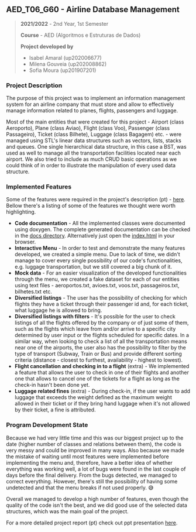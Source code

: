 ## AED_T06_G60 - Airline Database Management

> **2021/2022** - 2nd Year, 1st Semester
> 
> **Course** - AED (Algoritmos e Estruturas de Dados)
> 
> **Project developed by**
> - Isabel Amaral (up202006677)
> - Milena Gouveia (up202008862)
> - Sofia Moura (up201907201)

### Project Description

The purpose of this project was to implement an information management system for an airline company
that must store and allow to effectively manage information related to planes, flights, passengers and luggage.

Most of the main entities that were created for this project - Airport (class Aeroporto), Plane (class Aviao),
Flight (class Voo), Passenger (class Passageiro), Ticket (class Bilhete), Luggage (class Bagagem) etc. -
were managed using STL's linear data structures such as vectors, lists, stacks and queues. One single hierarchical 
data structure, in this case a BST, was used as well to manage all the transportation facilities located near
each airport. We also tried to include as much CRUD basic operations as we could think of in order to 
illustrate the manipulation of every used data structure.

### Implemented Features

Some of the features were required in the project's description (pt) - [here](./docs/project-description.pdf). 
Bellow there's a listing of some of the features we thought were worth highlighting.

- **Code documentation** - All the implemented classes were documented using doxygen. The complete generated documentation
can be checked in the [docs directory](./docs/output/html). Alternatively just open the [index.html](./docs/output/html/index.html)
in your browser.
- **Interactive Menu** - In order to test and demonstrate the many features developed, we created a simple menu.
Due to lack of time, we didn't manage to cover every single possibility of our code's functionalities, e.g. luggage
transportation, but we still covered a big chunk of it.
- **Mock data** - For an easier visualization of the developed functionalities through the menu, we created a fake
dataset for each of our entities using text files - aeroportos.txt, avioes.txt, voos.txt, passageiros.txt, bilhetes.txt etc.
- **Diversified listings** - The user has the possibility of checking for which flights they have a ticket through their
passenger id and, for each ticket, what luggage he is allowed to bring.
- **Diversified listings with filters** - It's possible for the user to check listings of all the flights offered
by the company or of just some of them, such as the flights which leave from and/or arrive to a specific city determined
by user input or the flights scheduled for specific dates. In a similar way, when looking to check a list of all the 
transportation means near one of the airports, the user also has the possibility to filter by the type of transport 
(Subway, Train or Bus) and provide different sorting criteria (distance - closest to furthest, availability - highest to lowest).
- **Flight cancellation and checking in to a flight** (extra) - We implemented a feature that allows the user to check in
one of their flights and another one that allows to cancel one of the tickets for a flight as long as the check-in hasn't been
done yet.
- **Luggage related fines** (extra) - During check-in, if the user wants to add luggage that exceeds the weight defined as the maximum
weight allowed in their ticket or if they bring hand luggage when it's not allowed by their ticket, a fine is attributed.

### Program Development State

Because we had very little time and this was our biggest project up to the date (higher number of classes and relations between them),
the code is very messy and could be improved in many ways. Also because we made the mistake of waiting until most features were implemented
before implementing the menu and, therefore, have a better idea of whether everything was working well, a lot of bugs were found in the last
couple of days before the final delivery. From the bugs detected, we managed to correct everything. However, there's still the possibility
of having some undetected and that the menu breaks if not used properly. :sweat_smile:

Overall we managed to develop a high number of features, even though the quality of the code isn't the best, and we did good use
of the selected data structures, which was the main goal of the project.

For a more detailed project report (pt) check out ppt presentation [here](./docs/presentation.pdf).